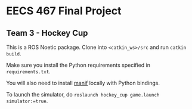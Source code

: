 # EECS 467 Final Project

## Team 3 - Hockey Cup

This is a ROS Noetic package. Clone into `<catkin_ws>/src` and run `catkin build`.

Make sure you install the Python requirements specified in `requirements.txt`.

You will also need to install [manif](https://github.com/artivis/manif) locally with Python bindings.

To launch the simulator, do `roslaunch hockey_cup game.launch simulator:=true`.

